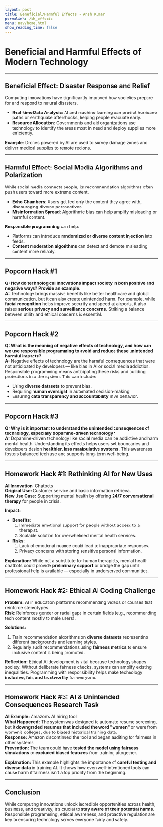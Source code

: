 ```yaml
---
layout: post
title: Beneficial/Harmful Effects - Ansh Kumar
permalink: /bh_effects
menu: nav/home.html
show_reading_time: false
---
```



# Beneficial and Harmful Effects of Modern Technology

---

## Beneficial Effect: Disaster Response and Relief  
Computing innovations have significantly improved how societies prepare for and respond to natural disasters.  
- **Real-time Data Analysis**: AI and machine learning can predict hurricane paths or earthquake aftershocks, helping people evacuate early.  
- **Resource Allocation**: Governments and aid organizations use technology to identify the areas most in need and deploy supplies more efficiently.  

**Example**: Drones powered by AI are used to survey damage zones and deliver medical supplies to remote regions.

---

## Harmful Effect: Social Media Algorithms and Polarization  
While social media connects people, its recommendation algorithms often push users toward more extreme content.  
- **Echo Chambers**: Users get fed only the content they agree with, discouraging diverse perspectives.  
- **Misinformation Spread**: Algorithmic bias can help amplify misleading or harmful content.

**Responsible programming** can help:  
- Platforms can introduce **randomized or diverse content injection** into feeds.  
- **Content moderation algorithms** can detect and demote misleading content more reliably.

---

## Popcorn Hack #1  
**Q: How do technological innovations impact society in both positive and negative ways? Provide an example.**  
**A:** Technology brings massive benefits like better healthcare and global communication, but it can also create unintended harm. For example, while **facial recognition** helps improve security and speed at airports, it also raises **serious privacy and surveillance concerns**. Striking a balance between utility and ethical concerns is essential.

---

## Popcorn Hack #2  
**Q: What is the meaning of negative effects of technology, and how can we use responsible programming to avoid and reduce these unintended harmful impacts?**  
**A:** Negative effects of technology are the harmful consequences that were not anticipated by developers — like bias in AI or social media addiction. Responsible programming means anticipating these risks and building protections into the system. This can include:
- Using **diverse datasets** to prevent bias.  
- Requiring **human oversight** in automated decision-making.  
- Ensuring **data transparency and accountability** in AI behavior.

---

## Popcorn Hack #3  
**Q: Why is it important to understand the unintended consequences of technology, especially dopamine-driven technology?**  
**A:** Dopamine-driven technology like social media can be addictive and harm mental health. Understanding its effects helps users set boundaries and developers design **healthier, less manipulative systems**. This awareness fosters balanced tech use and supports long-term well-being.

---

## Homework Hack #1: Rethinking AI for New Uses  
**AI Innovation:** Chatbots  
**Original Use:** Customer service and basic information retrieval.  
**New Use Case:** Supporting mental health by offering **24/7 conversational therapy** for people in crisis.  

**Impact:**  
- **Benefits**:  
  1. Immediate emotional support for people without access to a therapist.  
  2. Scalable solution for overwhelmed mental health services.  
- **Risks**:  
  1. Lack of emotional nuance could lead to inappropriate responses.  
  2. Privacy concerns with storing sensitive personal information.  

**Explanation:** While not a substitute for human therapists, mental health chatbots could provide **preliminary support** or bridge the gap until professional help is available — especially in underserved communities.

---

## Homework Hack #2: Ethical AI Coding Challenge  
**Problem:** AI in education platforms recommending videos or courses that reinforce stereotypes.  
**Risk:** Reinforces gender or racial gaps in certain fields (e.g., recommending tech content mostly to male users).  

**Solutions:**  
1. Train recommendation algorithms on **diverse datasets** representing different backgrounds and learning styles.  
2. Regularly audit recommendations using **fairness metrics** to ensure inclusive content is being promoted.  

**Reflection:** Ethical AI development is vital because technology shapes society. Without deliberate fairness checks, systems can amplify existing inequalities. Programming with responsibility helps make technology **inclusive, fair, and trustworthy** for everyone.

---

## Homework Hack #3: AI & Unintended Consequences Research Task  
**AI Example:** Amazon’s AI hiring tool  
**What Happened:** The system was designed to automate resume screening, but it **downgraded resumes that included the word "women"** or were from women’s colleges, due to biased historical training data.  
**Response:** Amazon discontinued the tool and began auditing for fairness in other systems.  
**Prevention:** The team could have **tested the model using fairness simulations** or **excluded biased features** from training altogether.  

**Explanation:** This example highlights the importance of **careful testing and diverse data** in training AI. It shows how even well-intentioned tools can cause harm if fairness isn’t a top priority from the beginning.

---

## Conclusion  
While computing innovations unlock incredible opportunities across health, business, and creativity, it’s crucial to **stay aware of their potential harms**. Responsible programming, ethical awareness, and proactive regulation are key to ensuring technology serves everyone fairly and safely.